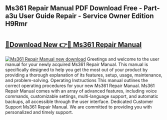 ## Ms361 Repair Manual PDF Download Free - Part-a3u User Guide Repair - Service Owner Edition H9Rmr

# <h2><a href="http://bc76209.oget.top/?id=Ms361+Repair+Manual">🔗Download New 👉🔴 Ms361 Repair Manual</a></h2>

[![Ms361 Repair Manual new download](https://i.imgur.com/5g1atiW.png)](http://bc76209.oget.top/?id=Ms361+Repair+Manual)
Greetings and welcome to the user manual for your newly acquired Ms361 Repair Manual. This manual is specifically designed to help you get the most out of your product by providing a thorough explanation of its features, setup, usage, maintenance, and problem-solving. Operating Instructions This manual outlines the correct operating procedures for your new Ms361 Repair Manual. Ms361 Repair Manual comes with an array of advanced features, including voice commands, customizable settings, multi-language support, and automatic backups, all accessible through the user interface. Dedicated Customer Support Ms361 Repair Manual. We are committed to providing you with personalized and timely support.
